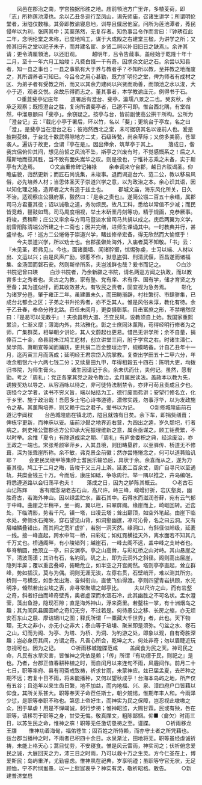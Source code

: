<!-- { "loadSidebar": true } -->
　　凤邑在郡治之南，学宫独据形胜之地。庙前頖池方广里许，多植芰荷，即「志」所称莲池潭也。余以乙丑冬巡行至凤山，谒先师庙，召诸生讲学；所谓明伦堂者，湫隘仅数椽。其旁即教谕寝息地，训导且僦居他室。问所为莲池潭者，莠民侵牟以为利，张网其中；芙蕖荡然，无复存者。知色事吕令作而言曰：『钟琇莅此二年，念明伦堂之未称，已度地鸠工，谋于大成殿之右建堂三楹，为讲学之所；又修其旧有之堂以祀子朱子，而并建名宦、乡贤二祠以补旧旧日之缺焉』。余许其请；更令清厘頖池，以还旧观。
　　越明年，吕令告蒇事。盖经始于乾隆十年十二月，至十一年六月工始竣；凡费白镪一千有奇。因求余文纪之石。余尝以知县者，知一县之事也；一县之事孰有大于养与教者乎？不知所以教，至并教之地而废之，其所谓养者可知已。今吕令之用心甚勤，既力扩明伦之堂，俾为师者有成材之区、为弟子者有受教之所，而又以其余力建祠以兴贤而劝善，而頖池之水以浚，大小于迈，观者交悦。余故乐得而志之。董其事者，本学教谕庄元，例得书于石。
　　○重葺斐亭记庄年
　　道署后有澄台、斐亭，瀛壖八景之二也。癸亥秋，余承乏观察；既揽澄台之胜，复询所谓斐亭者，已邈不可即。惟台西北隅，有堂岿然，中溜悬额曰「斐亭」。余窃疑之。按亭与台，皆前副使高公拱干所构。公所为「澄台记」云：『载庀小亭于署后，环以竹，名以「斐」；更筑台于亭左，名之曰「澄」。是斐亭当在澄台之右；彼岿然西北之堂，未可据窃其名以诬前人也。爰是披荆芟棘，于台北十数武得隙地方二丈，石级砖甃，尚余草际；又傍多美箭，苍翠袭人。遍访于故吏，佥谓『亭在是』。因出俸余，筑草亭于其上。
　　落成日，偕我宾侣俯仰其间，想见前哲之风流不坠，斯亭之兴废有时，不觉感慨系之！后之人履斯地而揽其胜，当不致有面失嵩华之叹。则是役也，宁惟补志乘之未备，实于斯亭有大造焉。
　　○文庙重修碑记褚禄
　　余奉调来守台郡，越日齐祓谒圣。仰瞻庙貌，岿然更新；而匠石尚诜集，未竣事。退而谒巡台六、范二公，教以移易风俗，必先培养人材；当思体圣天子崇道兴学之意，以为政治之本。余心识其语，因以知化理之隆，造邦者之大有造于兹土也。
　　郡城文庙，海东风化所关，日久不治。适观察庄公摄府篆，毅然曰：『是余之责也』。遂简公镪二百五十余缗，属郡司马方君董其役；诏以诚敬之道，务勿烦民。故凡工料，悉给以常值不少减；而民皆竞趋，鼛鼓如骛。司马周度相视，举土木斫垩丹刻等功，精于规画，克恭厥事。将竣，费稍靳；庄公又率余与方司马暨淡水曾司马共捐以成之。庑后两翼为义学，前雷阳陈清端公所建之十二斋也；因并完缮，进师生课诵其中。一时教典并行，甚盛举也。吁！巡方二公惓惓于崇道兴学，睹兹修举宏备，得无欣然而大愉惬乎！
　　今夫祟道兴学，所以劝士也。台郡虽僻处海外，入庙者莫不知敬。「书」云：『未见圣，若弗见』。今也，面诸羹墙、闻诸肸蠁，怵惕弥虔，士习以端、人材以出、文运以兴；由是风声广励，邪慝不作，狱息盗弭、刑清武偃，百昌遂而诸福集、金汤固而磐石安。然则斯举所系，夫岂浅鲜也哉？爰书而记之。
　　○白沙书院记曾曰瑛
　　白沙书院者，乃余新辟之书院，请名两巡方闻之执政，而以教育多士之秀者也。夫古之为教，家有塾、党有庠、术有序、国有学，储才育贤之方至备；其为道似纡，而其收效甚大。有牧民之责者，固宜视为急务焉。
　　彰化为诸罗分邑，肇于雍正二年。虽建置未久，而田畴渐辟，村社繁衍、市肆骈集，已成台北都会之区；子弟之书升抡秀者，亦不乏其人。惟是风俗未淳，教化有待。余于乙丑春，奉命分符北路。莅任未阅月，更委摄彰篆。目击富庶之形，不禁喟然叹曰：『是曷可以无教乎』！夫欲昌明大道、丕变民风，设教须自上始。我国家重熙累洽，仁渐义摩；薄海内外，共沾雅化。彰之士庶同沐薰陶，苟得经明行修者为之师，广集群英，相举朝夕讲论，其人文蔚起也更易。惜邑无讲学所；余不自量，捐俸百二十金，命县尉朱江鸠工庀材，创立讲堂三间，附于学宫之右。时诸生潘仁、吴学简、萧朝宣等闻而踊跃，更共捐二百金整垣治宇，规模略备。计自乙丑年十一月，迄丙寅三月而落成；延明经王君宗岱入院掌教。复查出学田五十二甲六分，年收余租银六十六两七钱二分；又续垦田九甲，年得租榖五十四石：陈明大吏，均拨归书院，为师生膏火。
　　诸生因请记于余。余未优而仕，夫何记。虽然，愿有勖。考之「周礼」：党正各掌其党之政令教治，孟月属民读法。盖政本以教为先，诱掖奖劝以导之、从容涵咏以待之，非可徒恃法制禁令，亦非可苟且责成且夕也。窃怪今之学者，读书不穷义旨，端以帖括为工，德行废而弗讲；安望行修名立，化于乡里、施于政治哉！吾愿多士宅心诗书道德，潜修实践，勿事浮华，以为发政施令之基。其薰陶培养，则又赖于后之君子。爰书以为记。
　　○新修城隍庙前石道记李阊权
　　台邑城隍庙在镇北坊，隘且就蚀有日矣。余下车，即捐赀缮葺；俾栋宇更新，而神庥以妥。庙前沙礐之地界近右营，为四出之逵，岁久颓圯，行者病之。刺史褚公暨郡丞方公仰承大宪振理维新之意，属余亟谋之。顾工钜费繁，不以时举。余惟「夏令」有除道成梁之期、「周礼」有庐舍委积之典，经涂废治，亦王政之一端也。宋张希颜宰萍乡，入其县境，则田畴垦辟，以至驿传、桥道无不修葺，深为张乖崖所称。余不敏，弗克景企前徽；然亦尝惓惓念之，何可以道茀贻讥耶？
　　会吏民吴继甲等集绅士耆民乐输恐后，具状于余。余喜而从之，遂为力董其役。鸠工于二月之晦，告竣于又三月上澣。延袤二百余丈，周广自寻尺以至通轨，共糜金钱三十万。今而后，康庄如砥，争咏周行。举一隅以推之，卉岛编氓，将悉遵道路以会归荡平也夫！
　　落成之日，因为之胪陈其概云。
　　○老古石山记陈辉
　　客有赠澎湖老古石山，高尺许。峙三峰，峻嶒纡折，岩仄壑奥，幽胜奇古，若海外神山。因以绿盂贮水，置石其中。石得水而滋润苍藓，宛有云气郁于中峰。曲崖之半稍平，坐一阁，翼以栏，曰翠屏阁。缘崖而上，崎岖回转。近峦处，下临清影，势若千尺。镇一塔，曰凌云塔；耸出巅顶，如空外笔起。由崖下临水处，旁侧水石掩映，穿石望见山背，如洞壑幽邃，凉可沁骨，名之曰云洞。又有层岫鳞叠错出，而其间之宽旷虚扩，若别一洞天然。缘洞口，有斜径似岭级，延袤一线。接一峰直起，跨水中驾一桥，曰彩虹；如虹霓横挂天外，离水面若不知其几千万丈也。桥通阁畔，有小陵错列；越崖石，一峰去阁不远，盖中峰之支峙者也。阜脊稍圆，绝顶立一亭，曰安澜亭。亭之山高耸，与彩虹桥之山对峙。其山悬崖之下，清波荡漾；其浒有石，名钓矶。矶之上，即为云洞外之斜径。阁则高出层崖，隐列半屏；覆以重峦叠嶂，俯瞰危立，如半空之开宫阙然。塔则亭亭直起，耸立群峰，势如插汉，莫与为偶。洞则无涯无涘，左穿右贯，石壁峭开，难以测其所穷。桥则一弓横空，如卧龙出海、奋虯衔山，直使飞仙得渡。亭则四望青岩拱顾，水光明净，翛然若出尘埃之表，非寻常聚啸之邮亭比。
　　夫以尺许之山，而有岩壑之奇，斜者纡曲而峰奇壁秀，奥者虚深而水涵石冷，此其幽胜之不可名状。盂水澄莹，藻出鱼游，隐现石隙；直是海外神山，浮来斋里。若鳌柱一掌，有十洲烟岛之趣；其为阆风县圃圆峤之奇幻无穷，不过若是。何待愚公之移、长房之缩，亦无烦安石东山之屐、摩诘辋川之图；释氏所谓「一粟藏大千世界」者，此也。天下物理，无大之非小，亦无小之非大；泰山等于培塿、聚米即是须弥。勺盆之水、卷石之山，幻而为阁、为亭、为塔、为桥、为洞、为钓游之处，即象以观，自有奇胜深趣；岂必身历其间，方谓之奇。凡吾心所会，乾坤之大，何处非奇；勿以眉睫近玩忽视可也。因为之记。
　　○祈雨移城隍牒范咸
　　盖闻食为民之天。神司民之命，凡民有水旱灾害，皆惟神之凭依是赖；「传」所谓『有功德于民，则祀之』是也。乃者，台郡正值春耕种植之时，而自闰月以来连旬不雨，风霾间作。前月二十七日，职等率府、县有司斋戒致祷，祈求甘雨，未蒙神应。兹已届孟夏，去芒种之期不远；若复十日不雨，将未能播种，又何以望秋成乎！台海本岛屿之地，所产仅有五谷；且迩年以来生齿日繁，地不加益，而内地福、兴、泉、漳四府户口皆藉以仰食，其所关系甚大。职等奉天子命莅任斯士，朝夕兢惕，惟期年丰人和。今雨泽少愆，是职等奉职不称也。第思上帝好生，而神实为民之保障，岂忍视此嗷嗷之众，困于旱虐！用是不惮竭诚，躬行步祷；惟神昭监，大赐甘霖。民或有殃，咎在职等，请移罚于职等之身，甘受无悔。敬真牒文，粗陈鄙悃。仰■〈龠欠〉时雨三日，以苏生民之命，惟神之庥！职等无任激切恳祷之至。谨牒。
　　○祈雨移龙王牒
　　惟神功着海甸，福佑苍生；固百姓之所恃赖，而亦守土者之所凭藉也。兹台郡当播种之时，不雨者已积四十余日。水泉渐沚，田地将芜。职等虽经虔诚祈祷，未能上格天心；蒿目忧劳，不安寝食。惟是风云雷雨，神实司之；伏祈俯念爱民之诚，大展回天之力，沛三日之时雨，乃可以救十万之生灵。方今仁圣在上，博爱斯民；岛屿重洋，尤勤睿虑。惟神夙在祀典，岁享明禋；虽职等守官无状，无足顾恤，宁不矜悯蚩愚，以一上慰宸衷乎？神实有灵，敬祈昭格。敢告。
　　○新建普济堂启

